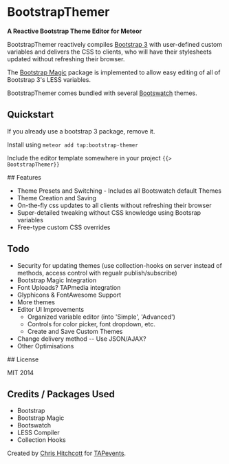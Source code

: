 # BootstrapThemer

**A Reactive Bootstrap Theme Editor for Meteor**

BootstrapThemer reactively compiles [Bootstrap 3](https://github.com/twbs/bootstrap) with user-defined custom variables and delivers the CSS to clients, who will have their stylesheets updated without refreshing their browser.

The [Bootstrap Magic](https://github.com/hitchcott/meteor-bootstrap-magic) package is implemented to allow easy editing of all of Bootstrap 3's LESS variables.

BootstrapThemer comes bundled with several [Bootswatch](https://github.com/thomaspark/bootswatch/) themes.

## Quickstart

If you already use a bootstrap 3 package, remove it.


Install using `meteor add tap:bootstrap-themer`

Include the editor template somewhere in your project `{{> BootstrapThemer}}`


## Features

* Theme Presets and Switching - Includes all Bootswatch default Themes
* Theme Creation and Saving
* On-the-fly css updates to all clients without refreshing their browser
* Super-detailed tweaking without CSS knowledge using Bootsrap variables
* Free-type custom CSS overrides

## Todo

* Security for updating themes (use collection-hooks on server instead of methods, access control with regualr publish/subscribe)
* Bootstrap Magic Integration
* Font Uploads? TAPmedia integration
* Glyphicons & FontAwesome Support
* More themes
* Editor UI Improvements
  * Organized variable editor (into 'Simple', 'Advanced')
  * Controls for color picker, font dropdown, etc.
  * Create and Save Custom Themes
* Change delivery method -- Use JSON/AJAX?
* Other Optimisations

## License

MIT 2014

## Credits / Packages Used

* Bootstrap
* Bootstrap Magic
* Bootswatch
* LESS Compiler
* Collection Hooks

Created by [Chris Hitchcott](http://github.com/hitchcott) for [TAPevents](http://tapevents.com).